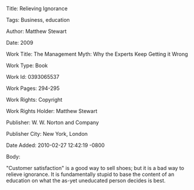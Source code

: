 Title:  Relieving Ignorance

Tags:   Business, education

Author: Matthew Stewart

Date:   2009

Work Title: The Management Myth: Why the Experts Keep Getting it Wrong

Work Type: Book

Work Id: 0393065537

Work Pages: 294-295

Work Rights: Copyright

Work Rights Holder: Matthew Stewart

Publisher: W. W. Norton and Company

Publisher City: New York, London

Date Added: 2010-02-27 12:42:19 -0800

Body: 

"Customer satisfaction" is a good way to sell shoes; but it is a bad way to relieve ignorance. It is fundamentally stupid to base the content of an education on what the as-yet uneducated person decides is best.

